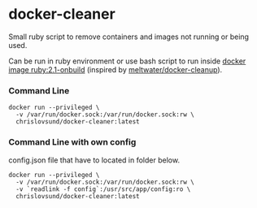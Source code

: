 # docker-cleaner
Small ruby script to remove containers and images not running or being used.

Can be run in ruby environment or use bash script to run inside [docker image ruby:2.1-onbuild](https://registry.hub.docker.com/_/ruby/) (inspired by [meltwater/docker-cleanup](https://github.com/meltwater/docker-cleanup)).

### Command Line
```
docker run --privileged \
  -v /var/run/docker.sock:/var/run/docker.sock:rw \
  chrislovsund/docker-cleaner:latest
```

### Command Line with own config
config.json file that have to located in folder below.
```
docker run --privileged \
  -v /var/run/docker.sock:/var/run/docker.sock:rw \
  -v `readlink -f config`:/usr/src/app/config:ro \
  chrislovsund/docker-cleaner:latest
```
